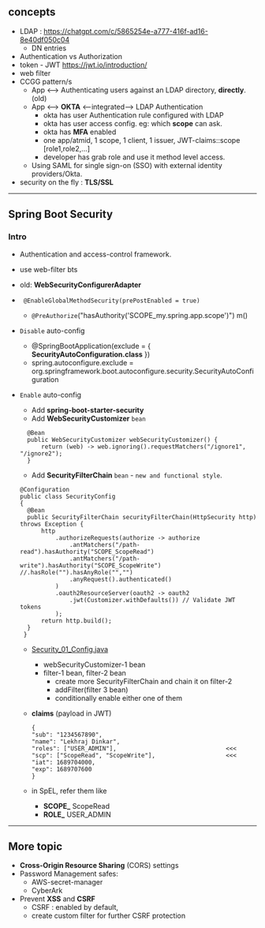 ## concepts
- LDAP : https://chatgpt.com/c/5865254e-a777-416f-ad16-8e40df050c04 
  - DN entries
- Authentication vs Authorization
- token - JWT https://jwt.io/introduction/
- web filter
- CCGG pattern/s
  - App <--> Authenticating users against an LDAP directory, **directly**. (old)
  - App <--> **OKTA** <--integrated--> LDAP Authentication
    - okta has user Authentication rule configured with LDAP
    - okta has user access config. eg: which **scope** can ask. 
    - okta has **MFA** enabled
    - one app/atmid, 1 scope, 1 client, 1 issuer, JWT-claims::scope [role1,role2,...]
     - developer has grab role and use it method level access.
  - Using SAML for single sign-on (SSO) with external identity providers/Okta.
- security on the fly : **TLS/SSL**

---
## Spring Boot Security
### Intro
- Authentication and access-control framework.
- use web-filter bts
- old: **WebSecurityConfigurerAdapter**
- ` @EnableGlobalMethodSecurity(prePostEnabled = true)`
  - `@PreAuthorize`("hasAuthority('SCOPE_my.spring.app.scope')") m()
- `Disable` auto-config
    - @SpringBootApplication(exclude = { **SecurityAutoConfiguration.class** })
    - spring.autoconfigure.exclude = org.springframework.boot.autoconfigure.security.SecurityAutoConfiguration
- `Enable` auto-config
  - Add **spring-boot-starter-security**
  - Add **WebSecurityCustomizer** `bean`
  ```
    @Bean
    public WebSecurityCustomizer webSecurityCustomizer() {
        return (web) -> web.ignoring().requestMatchers("/ignore1", "/ignore2");
    }
  ```
  - Add  **SecurityFilterChain** `bean` - `new and functional style`.
 
  ```
  @Configuration
  public class SecurityConfig 
  {
    @Bean
    public SecurityFilterChain securityFilterChain(HttpSecurity http) throws Exception {
        http
            .authorizeRequests(authorize -> authorize
                .antMatchers("/path-read").hasAuthority("SCOPE_ScopeRead")    
                .antMatchers("/path-write").hasAuthority("SCOPE_ScopeWrite") //.hasRole("").hasAnyRole("","")
                .anyRequest().authenticated()                         
            )
            .oauth2ResourceServer(oauth2 -> oauth2
                .jwt(Customizer.withDefaults()) // Validate JWT tokens
            );
        return http.build();
    }
   }
  ```
  - [Security_01_Config.java](..%2F..%2Fsrc%2Fmain%2Fjava%2Fcom%2Flekhraj%2Fjava%2Fspring%2FSB_99_RESTful_API%2Fconfiguration%2FSecurity_01_Config.java)
    - webSecurityCustomizer-1 bean
    - filter-1 bean, filter-2 bean
      - create more SecurityFilterChain and chain it on filter-2
      - addFilter(filter 3 bean)
      - conditionally enable either one of them
  
  - **claims** (payload in JWT)
    ```
    {
    "sub": "1234567890",
    "name": "Lekhraj Dinkar",
    "roles": ["USER_ADMIN"],                               <<<
    "scp": ["ScopeRead", "ScopeWrite"],                    <<<
    "iat": 1689704000,
    "exp": 1689707600
    }
    ```
  - in SpEL, refer them like
    - **SCOPE_** ScopeRead
    - **ROLE_** USER_ADMIN
---

## More topic
- **Cross-Origin Resource Sharing** (CORS) settings
- Password Management safes: 
  - AWS-secret-manager 
  - CyberArk
- Prevent **XSS** and **CSRF**
  - CSRF : enabled by default, 
  - create custom filter for further CSRF protection
   



